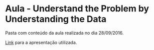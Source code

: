 # Aula - Understand the Problem by Understanding the Data

Pasta com conteúdo da aula realizada no dia 28/09/2016.

[Link](https://docs.google.com/presentation/d/17vpkk17YAgGNuqk7M5D4F_0MUJHFb5RfKVQCdJQN398) para a apresentação utilizada.
